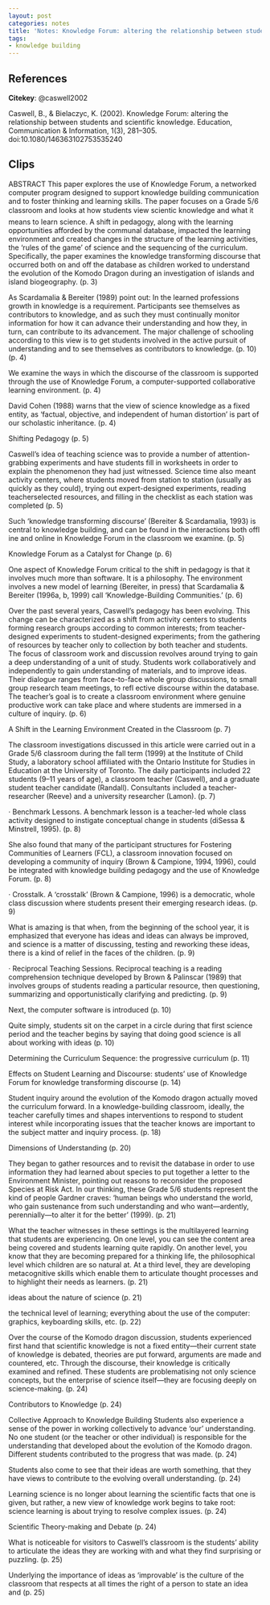 ```yaml
---
layout: post
categories: notes
title: 'Notes: Knowledge Forum: altering the relationship between students and scientific knowledge'
tags:
- knowledge building
---
```


## References

**Citekey**: @caswell2002

Caswell, B., & Bielaczyc, K. (2002). Knowledge Forum: altering the relationship between students and scientific knowledge. Education, Communication & Information, 1(3), 281–305. doi:10.1080/146363102753535240

## Clips

ABSTRACT This paper explores the use of Knowledge Forum, a networked computer program designed to support knowledge building communication and to foster thinking and learning skills. The paper focuses on a Grade 5/6 classroom and looks at how students view scientic knowledge and what it means to learn science. A shift in pedagogy, along with the learning opportunities afforded by the communal database, impacted the learning environment and created changes in the structure of the learning activities, the ‘rules of the game’ of science and the sequencing of the curriculum. Specifically, the paper examines the knowledge transforming discourse that occurred both on and off the database as children worked to understand the evolution of the Komodo Dragon during an investigation of islands and island biogeography. (p. 3)

As Scardamalia & Bereiter (1989) point out: In the learned professions growth in knowledge is a requirement. Participants see themselves as contributors to knowledge, and as such they must continually monitor information for how it can advance their understanding and how they, in turn, can contribute to its advancement. The major challenge of schooling according to this view is to get students involved in the active pursuit of understanding and to see themselves as contributors to knowledge. (p. 10) (p. 4)

We examine the ways in which the discourse of the classroom is supported through the use of Knowledge Forum, a computer-supported collaborative learning environment. (p. 4)

David Cohen (1988) warns that the view of science knowledge as a fixed entity, as ‘factual, objective, and independent of human distortion’ is part of our scholastic inheritance. (p. 4)

Shifting Pedagogy (p. 5)

Caswell’s idea of teaching science was to provide a number of attention-grabbing experiments and have students fill in worksheets in order to explain the phenomenon they had just witnessed. Science time also meant activity centers, where students moved from station to station (usually as quickly as they could), trying out expert-designed experiments, reading teacherselected resources, and filling in the checklist as each station was completed (p. 5)

Such ‘knowledge transforming discourse’ (Bereiter & Scardamalia, 1993) is central to knowledge building, and can be found in the interactions both offl ine and online in Knowledge Forum in the classroom we examine. (p. 5)

Knowledge Forum as a Catalyst for Change (p. 6)

One aspect of Knowledge Forum critical to the shift in pedagogy is that it involves much more than software. It is a philosophy. The environment involves a new model of learning (Bereiter, in press) that Scardamalia & Bereiter (1996a, b, 1999) call ‘Knowledge-Building Communities.’ (p. 6)

Over the past several years, Caswell’s pedagogy has been evolving. This change can be characterized as a shift from activity centers to students forming research groups according to common interests; from teacher-designed experiments to student-designed experiments; from the gathering of resources by teacher only to collection by both teacher and students. The focus of classroom work and discussion revolves around trying to gain a deep understanding of a unit of study. Students work collaboratively and independently to gain understanding of materials, and to improve ideas. Their dialogue ranges from face-to-face whole group discussions, to small group research team meetings, to refl ective discourse within the database. The teacher’s goal is to create a classroom environment where genuine productive work can take place and where students are immersed in a culture of inquiry. (p. 6)

A Shift in the Learning Environment Created in the Classroom (p. 7)

The classroom investigations discussed in this article were carried out in a Grade 5/6 classroom during the fall term (1999) at the Institute of Child Study, a laboratory school affiliated with the Ontario Institute for Studies in Education at the University of Toronto. The daily participants included 22 students (9–11 years of age), a classroom teacher (Caswell), and a graduate student teacher candidate (Randall). Consultants included a teacher-researcher (Reeve) and a university researcher (Lamon). (p. 7)

· Benchmark Lessons. A benchmark lesson is a teacher-led whole class activity designed to instigate conceptual change in students (diSessa & Minstrell, 1995). (p. 8)

She also found that many of the participant structures for Fostering Communities of Learners (FCL), a classroom innovation focused on developing a community of inquiry (Brown & Campione, 1994, 1996), could be integrated with knowledge building pedagogy and the use of Knowledge Forum. (p. 8)

· Crosstalk. A ‘crosstalk’ (Brown & Campione, 1996) is a democratic, whole class discussion where students present their emerging research ideas. (p. 9)

What is amazing is that when, from the beginning of the school year, it is emphasized that everyone has ideas and ideas can always be improved, and science is a matter of discussing, testing and reworking these ideas, there is a kind of relief in the faces of the children. (p. 9)

· Reciprocal Teaching Sessions. Reciprocal teaching is a reading comprehension technique developed by Brown & Palinscar (1989) that involves groups of students reading a particular resource, then questioning, summarizing and opportunistically clarifying and predicting. (p. 9)

Next, the computer software is introduced (p. 10)

Quite simply, students sit on the carpet in a circle during that first science period and the teacher begins by saying that doing good science is all about working with ideas (p. 10)

Determining the Curriculum Sequence: the progressive curriculum (p. 11)

Effects on Student Learning and Discourse: students’ use of Knowledge Forum for knowledge transforming discourse (p. 14)

Student inquiry around the evolution of the Komodo dragon actually moved the curriculum forward. In a knowledge-building classroom, ideally, the teacher carefully times and shapes interventions to respond to student interest while incorporating issues that the teacher knows are important to the subject matter and inquiry process. (p. 18)

Dimensions of Understanding (p. 20)

They began to gather resources and to revisit the database in order to use information they had learned about species to put together a letter to the Environment Minister, pointing out reasons to reconsider the proposed Species at Risk Act. In our thinking, these Grade 5/6 students represent the kind of people Gardner craves: ‘human beings who understand the world, who gain sustenance from such understanding and who want—ardently, perennially—to alter it for the better’ (1999). (p. 21)

What the teacher witnesses in these settings is the multilayered learning that students are experiencing. On one level, you can see the content area being covered and students learning quite rapidly. On another level, you know that they are becoming prepared for a thinking life, the philosophical level which children are so natural at. At a third level, they are developing metacognitive skills which enable them to articulate thought processes and to highlight their needs as learners. (p. 21)

ideas about the nature of science (p. 21)

the technical level of learning; everything about the use of the computer: graphics, keyboarding skills, etc. (p. 22)

Over the course of the Komodo dragon discussion, students experienced first hand that scientific knowledge is not a fixed entity—their current state of knowledge is debated, theories are put forward, arguments are made and countered, etc. Through the discourse, their knowledge is critically examined and refined. These students are problematising not only science concepts, but the enterprise of science itself—they are focusing deeply on science-making. (p. 24)

Contributors to Knowledge (p. 24)

Collective Approach to Knowledge Building Students also experience a sense of the power in working collectively to advance ‘our’ understanding. No one student (or the teacher or other individual) is responsible for the understanding that developed about the evolution of the Komodo dragon. Different students contributed to the progress that was made. (p. 24)

Students also come to see that their ideas are worth something, that they have views to contribute to the evolving overall understanding. (p. 24)

Learning science is no longer about learning the scientific facts that one is given, but rather, a new view of knowledge work begins to take root: science learning is about trying to resolve complex issues. (p. 24)

Scientific Theory-making and Debate (p. 24)

What is noticeable for visitors to Caswell’s classroom is the students’ ability to articulate the ideas they are working with and what they find surprising or puzzling. (p. 25)

Underlying the importance of ideas as ‘improvable’ is the culture of the classroom that respects at all times the right of a person to state an idea and (p. 25)
